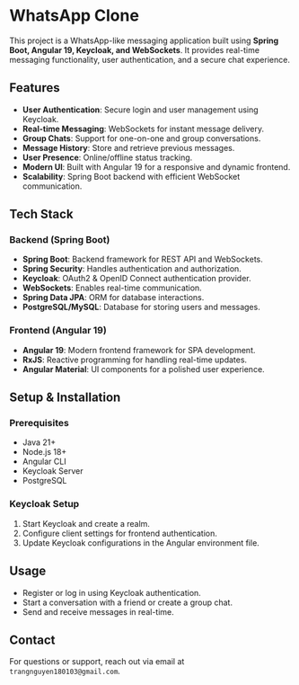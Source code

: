 # WhatsApp Clone

This project is a WhatsApp-like messaging application built using **Spring Boot, Angular 19, Keycloak, and WebSockets**. It provides real-time messaging functionality, user authentication, and a secure chat experience.

## Features
- **User Authentication**: Secure login and user management using Keycloak.
- **Real-time Messaging**: WebSockets for instant message delivery.
- **Group Chats**: Support for one-on-one and group conversations.
- **Message History**: Store and retrieve previous messages.
- **User Presence**: Online/offline status tracking.
- **Modern UI**: Built with Angular 19 for a responsive and dynamic frontend.
- **Scalability**: Spring Boot backend with efficient WebSocket communication.

## Tech Stack
### Backend (Spring Boot)
- **Spring Boot**: Backend framework for REST API and WebSockets.
- **Spring Security**: Handles authentication and authorization.
- **Keycloak**: OAuth2 & OpenID Connect authentication provider.
- **WebSockets**: Enables real-time communication.
- **Spring Data JPA**: ORM for database interactions.
- **PostgreSQL/MySQL**: Database for storing users and messages.

### Frontend (Angular 19)
- **Angular 19**: Modern frontend framework for SPA development.
- **RxJS**: Reactive programming for handling real-time updates.
- **Angular Material**: UI components for a polished user experience.

## Setup & Installation
### Prerequisites
- Java 21+
- Node.js 18+
- Angular CLI
- Keycloak Server
- PostgreSQL

### Keycloak Setup
1. Start Keycloak and create a realm.
2. Configure client settings for frontend authentication.
3. Update Keycloak configurations in the Angular environment file.

## Usage
- Register or log in using Keycloak authentication.
- Start a conversation with a friend or create a group chat.
- Send and receive messages in real-time.

## Contact
For questions or support, reach out via email at `trangnguyen180103@gmail.com`.

